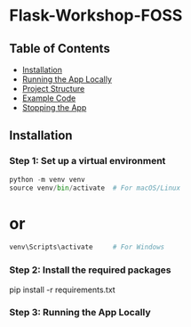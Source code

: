 # Flask-Workshop-FOSS

## Table of Contents
- [Installation](#installation)
- [Running the App Locally](#running-the-app-locally)
- [Project Structure](#project-structure)
- [Example Code](#example-code)
- [Stopping the App](#stopping-the-app)

## Installation

### Step 1: Set up a virtual environment

```python
python -m venv venv
source venv/bin/activate  # For macOS/Linux
```

# or

```python
venv\Scripts\activate     # For Windows
```

### Step 2: Install the required packages
pip install -r requirements.txt

### Step 3: Running the App Locally
